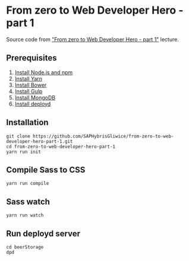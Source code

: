 # From zero to Web Developer Hero - part 1

Source code from ["From zero to Web Developer Hero - part 1"](https://www.facebook.com/events/304725136578276/) lecture.

## Prerequisites
1. [Install Node.js and npm](https://docs.npmjs.com/getting-started/installing-node)
2. [Install Yarn](https://yarnpkg.com/en/docs/install)
3. [Install Bower](https://bower.io/#install-bower)
4. [Install Gulp](https://github.com/gulpjs/gulp/blob/master/docs/getting-started.md)
5. [Install MongoDB](https://docs.mongodb.com/manual/administration/install-community/)
6. [Install deployd](https://github.com/deployd/deployd#install-from-npm)

## Installation
```
git clone https://github.com/SAPHybrisGliwice/from-zero-to-web-developer-hero-part-1.git
cd from-zero-to-web-developer-hero-part-1
yarn run init
```

## Compile Sass to CSS
```
yarn run compile
```

## Sass watch
```
yarn run watch
```

## Run deployd server
```
cd beerStorage
dpd
```